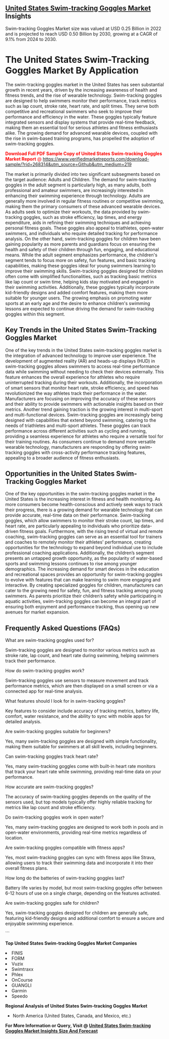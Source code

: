 <h2><a href="https://www.verifiedmarketreports.com/download-sample/?rid=268314&amp;utm_source=Github&amp;utm_medium=219" target="_blank">United States Swim-tracking Goggles Market</a> Insights</h2><p>Swim-tracking Goggles Market size was valued at USD 0.25 Billion in 2022 and is projected to reach USD 0.50 Billion by 2030, growing at a CAGR of 9.1% from 2024 to 2030.</p><p> <h1>The United States Swim-Tracking Goggles Market By Application</h1> <p>The swim-tracking goggles market in the United States has seen substantial growth in recent years, driven by the increasing awareness of health and fitness trends, and the rise of wearable technology. Swim-tracking goggles are designed to help swimmers monitor their performance, track metrics such as lap count, stroke rate, heart rate, and split times. They serve both competitive and recreational swimmers who seek to improve their performance and efficiency in the water. These goggles typically feature integrated sensors and display systems that provide real-time feedback, making them an essential tool for serious athletes and fitness enthusiasts alike. The growing demand for advanced wearable devices, coupled with the rise in swim-based training programs, has propelled the adoption of swim-tracking goggles. <p><span class=""><span style="color: #ff0000;"><strong>Download Full PDF Sample Copy of United States Swim-tracking Goggles Market Report</strong> @ </span><a href="https://www.verifiedmarketreports.com/download-sample/?rid=268314&amp;utm_source=Github&amp;utm_medium=219" target="_blank">https://www.verifiedmarketreports.com/download-sample/?rid=268314&amp;utm_source=Github&amp;utm_medium=219</a></span></p> The market is primarily divided into two significant subsegments based on the target audience: Adults and Children. The demand for swim-tracking goggles in the adult segment is particularly high, as many adults, both professional and amateur swimmers, are increasingly interested in enhancing their swimming experience through technology. Adults are generally more involved in regular fitness routines or competitive swimming, making them the primary consumers of these advanced wearable devices. As adults seek to optimize their workouts, the data provided by swim-tracking goggles, such as stroke efficiency, lap times, and energy expenditure, aids in refining their swimming techniques and achieving personal fitness goals. These goggles also appeal to triathletes, open-water swimmers, and individuals who require detailed tracking for performance analysis. On the other hand, swim-tracking goggles for children have been gaining popularity as more parents and guardians focus on ensuring the health and safety of their children through fun, engaging, and educational means. While the adult segment emphasizes performance, the children's segment tends to focus more on safety, fun features, and basic tracking capabilities, making these goggles ideal for young swimmers learning to improve their swimming skills. Swim-tracking goggles designed for children often come with simplified functionalities, such as tracking basic metrics like lap count or swim time, helping kids stay motivated and engaged in their swimming activities. Additionally, these goggles typically incorporate kid-friendly designs and added comfort features, making them more suitable for younger users. The growing emphasis on promoting water sports at an early age and the desire to enhance children's swimming lessons are expected to continue driving the demand for swim-tracking goggles within this segment. <h2>Key Trends in the United States Swim-Tracking Goggles Market</h2> <p>One of the key trends in the United States swim-tracking goggles market is the integration of advanced technology to improve user experience. The development of augmented reality (AR) and heads-up displays (HUD) in swim-tracking goggles allows swimmers to access real-time performance data while swimming without needing to check their devices externally. This feature enhances the overall experience for athletes who require uninterrupted tracking during their workouts. Additionally, the incorporation of smart sensors that monitor heart rate, stroke efficiency, and speed has revolutionized the way athletes track their performance in the water. Manufacturers are focusing on improving the accuracy of these sensors and their ability to provide swimmers with actionable insights based on their metrics. Another trend gaining traction is the growing interest in multi-sport and multi-functional devices. Swim-tracking goggles are increasingly being designed with capabilities that extend beyond swimming, catering to the needs of triathletes and multi-sport athletes. These goggles can track performance across different activities such as cycling and running, providing a seamless experience for athletes who require a versatile tool for their training routines. As consumers continue to demand more versatile wearable technology, manufacturers are responding by offering swim-tracking goggles with cross-activity performance tracking features, appealing to a broader audience of fitness enthusiasts. <h2>Opportunities in the United States Swim-Tracking Goggles Market</h2> <p>One of the key opportunities in the swim-tracking goggles market in the United States is the increasing interest in fitness and health monitoring. As more consumers become health-conscious and actively seek ways to track their progress, there is a growing demand for wearable technology that can provide accurate, real-time data on their performance. Swim-tracking goggles, which allow swimmers to monitor their stroke count, lap times, and heart rate, are particularly appealing to individuals who prioritize data-driven fitness goals. Furthermore, with the rising trend of virtual and remote coaching, swim-tracking goggles can serve as an essential tool for trainers and coaches to remotely monitor their athletes' performance, creating opportunities for the technology to expand beyond individual use to include professional coaching applications. Additionally, the children’s segment presents an untapped growth opportunity, as the popularity of water-based sports and swimming lessons continues to rise among younger demographics. The increasing demand for smart devices in the education and recreational spaces provides an opportunity for swim-tracking goggles to evolve with features that can make learning to swim more engaging and interactive. By creating specialized goggles for children, manufacturers can cater to the growing need for safety, fun, and fitness tracking among young swimmers. As parents prioritize their children’s safety while participating in aquatic activities, swim-tracking goggles can become an integral part of ensuring both enjoyment and performance tracking, thus opening up new avenues for market expansion. <h2>Frequently Asked Questions (FAQs)</h2> <p>What are swim-tracking goggles used for?</p> <p>Swim-tracking goggles are designed to monitor various metrics such as stroke rate, lap count, and heart rate during swimming, helping swimmers track their performance.</p> <p>How do swim-tracking goggles work?</p> <p>Swim-tracking goggles use sensors to measure movement and track performance metrics, which are then displayed on a small screen or via a connected app for real-time analysis.</p> <p>What features should I look for in swim-tracking goggles?</p> <p>Key features to consider include accuracy of tracking metrics, battery life, comfort, water resistance, and the ability to sync with mobile apps for detailed analysis.</p> <p>Are swim-tracking goggles suitable for beginners?</p> <p>Yes, many swim-tracking goggles are designed with simple functionality, making them suitable for swimmers at all skill levels, including beginners.</p> <p>Can swim-tracking goggles track heart rate?</p> <p>Yes, many swim-tracking goggles come with built-in heart rate monitors that track your heart rate while swimming, providing real-time data on your performance.</p> <p>How accurate are swim-tracking goggles?</p> <p>The accuracy of swim-tracking goggles depends on the quality of the sensors used, but top models typically offer highly reliable tracking for metrics like lap count and stroke efficiency.</p> <p>Do swim-tracking goggles work in open water?</p> <p>Yes, many swim-tracking goggles are designed to work both in pools and in open-water environments, providing real-time metrics regardless of location.</p> <p>Are swim-tracking goggles compatible with fitness apps?</p> <p>Yes, most swim-tracking goggles can sync with fitness apps like Strava, allowing users to track their swimming data and incorporate it into their overall fitness plans.</p> <p>How long do the batteries of swim-tracking goggles last?</p> <p>Battery life varies by model, but most swim-tracking goggles offer between 6-12 hours of use on a single charge, depending on the features activated.</p> <p>Are swim-tracking goggles safe for children?</p> <p>Yes, swim-tracking goggles designed for children are generally safe, featuring kid-friendly designs and additional comfort to ensure a secure and enjoyable swimming experience.</p> ```</p><p><strong>Top United States Swim-tracking Goggles Market Companies</strong></p><div data-test-id=""><p><li>FINIS</li><li> FORM</li><li> Vuzix</li><li> Swimtraxx</li><li> Phlex</li><li> OnCourse</li><li> GUANGLI</li><li> Garmin</li><li> Speedo</li></p><div><strong>Regional Analysis of&nbsp;United States Swim-tracking Goggles Market</strong></div><ul><li dir="ltr"><p dir="ltr">North America&nbsp;(United States, Canada, and Mexico, etc.)</p></li></ul><p><strong>For More Information or Query, Visit @&nbsp;</strong><strong><a href="https://www.verifiedmarketreports.com/product/swim-tracking-goggles-market/?utm_source=Github&amp;utm_medium=219" target="_blank">United States Swim-tracking Goggles Market Insights Size And Forecast</a></strong></p></div>
